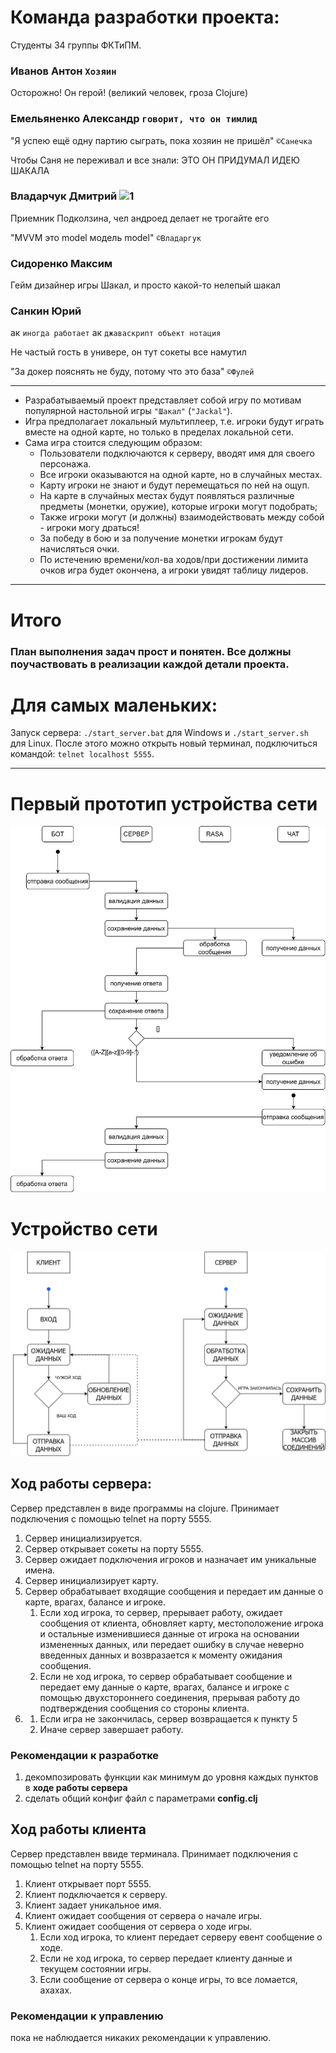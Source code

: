 # Команда разработки проекта:

Студенты 34 группы ФКТиПМ.

### Иванов Антон `Хозяин`

Осторожно! Он герой! (великий человек, гроза Clojure)

### Емельяненко Александр `говорит, что он тимлид`

"Я успею ещё одну партию сыграть, пока хозяин не пришёл"
`©Санечка`

Чтобы Саня не переживал и все знали: ЭТО ОН ПРИДУМАЛ ИДЕЮ ШАКАЛА

### Владарчук Дмитрий ![1](https://img.icons8.com/?size=24&id=17836&format=png)

Приемник Подколзина, чел андроед делает не трогайте его

"MVVM это model модель model"
`©Владаргук`

### Сидоренко Максим

Гейм дизайнер игры Шакал, и просто какой-то нелепый шакал

### Санкин Юрий

ак `иногда работает`
ак `джаваскрипт объект нотация`

Не частый гость в универе, он тут сокеты все намутил

"За докер пояснять не буду, потому что это база"
`©Фулей`

---

- Разрабатываемый проект представляет собой игру по мотивам популярной настольной игры `"Шакал"` (`"Jackal"`).
- Игра предполагает локальный мультиплеер, т.е. игроки будут играть вместе на одной карте, но только в пределах локальной сети.
- Сама игра стоится следующим образом:
  - Пользователи подключаются к серверу, вводят имя для своего персонажа.
  - Все игроки оказываются на одной карте, но в случайных местах.
  - Карту игроки не знают и будут перемещаться по ней на ощуп.
  - На карте в случайных местах будут появляться различные предметы (монетки, оружие), которые игроки могут подобрать;
  - Также игроки могут (и должны) взаимодействовать между собой - игроки могу драться!
  - За победу в бою и за получение монетки игрокам будут начисляться очки.
  - По истечению времени/кол-ва ходов/при достижении лимита очков игра будет окончена, а игроки увидят таблицу лидеров.

---

# Итого

### План выполнения задач прост и понятен. Все должны поучаствовать в реализации каждой детали проекта.

# Для самых маленьких:

Запуск сервера: `./start_server.bat` для Windows и `./start_server.sh` для Linux.
После этого можно открыть новый терминал, подключиться командой: `telnet localhost 5555`.

---

# Первый прототип устройства сети

![1](https://github.com/LumateDev/Shakal-Game/blob/master/drawio.png)

# Устройство сети

![2](https://github.com/LumateDev/Shakal-Game/blob/master/net-highlevel.png)

## Ход работы сервера:
Сервер представлен в виде программы на clojure. Принимает подключения с помощью telnet на порту 5555. 

1. Сервер инициализируется.
2. Сервер открывает сокеты на порту 5555.
3. Сервер ожидает подключения игроков и назначает им уникальные имена.
4. Сервер инициализирует карту.
5. Сервер обрабатывает входящие сообщения и передает им данные о карте, врагах, балансе и игроке.
    1. Если ход игрока, то сервер, прерывает работу, ожидает сообщения от клиента,  обновляет карту, местоположение игрока и остальные изменившиеся данные от игрока на основании измененных данных, или передает ошибку в случае неверно введенных данных и возвразается к моменту ожидания сообщения.
    2. Eсли не ход игрока, то сервер обрабатывает сообщение и передает ему данные о карте, врагах, балансе и игроке с помощью двухстороннего соединения, прерывая работу до подтверждения сообщения со стороны клиента.
6. 
    1. Если игра не закончилась, сервер возвращается к пункту 5
    2. Иначе сервер завершает работу.

### Рекомендации к разработке
1. декомпозировать функции как минимум до уровня каждых пунктов в **ходе работы сервера**
2. сделать общий конфиг файл с параметрами **config.clj**

## Ход работы клиента
 Сервер представлен ввиде терминала. Принимает подключения с помощью telnet на порту 5555.

1.  Клиент открывает порт 5555.
2.  Клиент подключается к серверу.
3.  Клиент задает уникальное имя.
4.  Клиент ожидает сообщения от сервера о начале игры.
5.  Клиент ожидает сообщения от сервера о ходе игры.
    1. Если ход игрока, то клиент передает серверу евент сообщение о ходе.
    2. Если не ход игрока, то сервер передает клиенту данные и текущем состоянии игры.
    3. Если сообщение от сервера о конце игры, то все ломается, ахахах.

### Рекомендации к управлению

пока не наблюдается никаких рекомендации к управлению.
